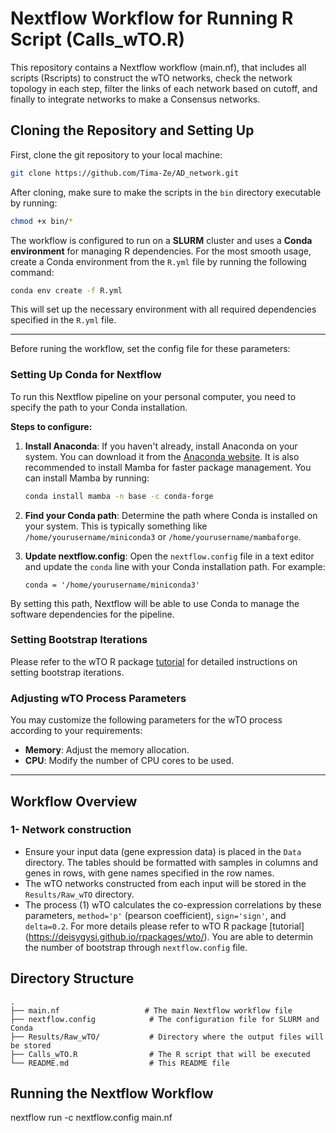 # Nextflow Workflow for Running R Script (Calls_wTO.R)

This repository contains a Nextflow workflow (main.nf), that includes all scripts (Rscripts) to construct the wTO networks, check the network topology in each step, filter the links of each network based on cutoff, and finally to integrate networks to make a Consensus networks.

## Cloning the Repository and Setting Up

First, clone the git repository to your local machine:

```bash
git clone https://github.com/Tima-Ze/AD_network.git
```

After cloning, make sure to make the scripts in the `bin` directory executable by running:

```bash
chmod +x bin/*
```

The workflow is configured to run on a **SLURM** cluster and uses a **Conda environment** for managing R dependencies. For the most smooth usage, create a Conda environment from the `R.yml` file by running the following command:

```bash
conda env create -f R.yml
```

This will set up the necessary environment with all required dependencies specified in the `R.yml` file.

---

Before runing the workflow, set the config file for these parameters:

### Setting Up Conda for Nextflow

To run this Nextflow pipeline on your personal computer, you need to specify the path to your Conda installation.

**Steps to configure:**

1. **Install Anaconda**: If you haven't already, install Anaconda on your system. You can download it from the [Anaconda website](https://www.anaconda.com/products/distribution). It is also recommended to install Mamba for faster package management. You can install Mamba by running:

   ```bash
   conda install mamba -n base -c conda-forge
   ```

2. **Find your Conda path**: Determine the path where Conda is installed on your system. This is typically something like `/home/yourusername/miniconda3` or `/home/yourusername/mambaforge`.

3. **Update nextflow.config**: Open the `nextflow.config` file in a text editor and update the `conda` line with your Conda installation path. For example:
   ```nextflow-config
   conda = '/home/yourusername/miniconda3'
   ```

By setting this path, Nextflow will be able to use Conda to manage the software dependencies for the pipeline.

### Setting Bootstrap Iterations

Please refer to the wTO R package [tutorial](https://deisygysi.github.io/rpackages/wto/) for detailed instructions on setting bootstrap iterations.

### Adjusting wTO Process Parameters

You may customize the following parameters for the wTO process according to your requirements:

- **Memory**: Adjust the memory allocation.
- **CPU**: Modify the number of CPU cores to be used.

---

## Workflow Overview

### 1- Network construction

- Ensure your input data (gene expression data) is placed in the `Data` directory. The tables should be formatted with samples in columns and genes in rows, with gene names specified in the row names.
- The wTO networks constructed from each input will be stored in the `Results/Raw_wTO` directory.
- The process (1) wTO calculates the co-expression correlations by these parameters, `method='p'` (pearson coefficient), `sign='sign'`, and `delta=0.2`. For more details please refer to wTO R package [tutorial] (https://deisygysi.github.io/rpackages/wto/). You are able to determin the number of bootstrap through `nextflow.config` file.

## Directory Structure

```plaintext
.
├── main.nf                   # The main Nextflow workflow file
├── nextflow.config            # The configuration file for SLURM and Conda
├── Results/Raw_wTO/           # Directory where the output files will be stored
├── Calls_wTO.R                # The R script that will be executed
└── README.md                  # This README file
```

## Running the Nextflow Workflow

nextflow run -c nextflow.config main.nf
